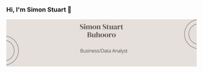 ### Hi, I'm Simon Stuart 👋

<img src="https://github.com/Symo-Stuart/Symo-Stuart/blob/main/Simon%20Stuart%20Buhooro%20Github.png">
<!--
**Symo-Stuart/Symo-Stuart** is a ✨ _special_ ✨ repository because its `README.md` (this file) appears on your GitHub profile.

Here are some ideas to get you started:

- 🔭 I’m currently working on ...
- 🌱 I’m currently learning ...
- 👯 I’m looking to collaborate on ...
- 🤔 I’m looking for help with ...
- 💬 Ask me about ...
- 📫 How to reach me: ...
- 😄 Pronouns: ...
- ⚡ Fun fact: ...
-->

